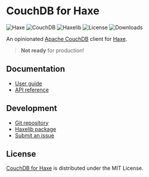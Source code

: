 # CouchDB for Haxe
![Haxe](https://badgen.net/badge/haxe/%3E%3D4.3.0/green) ![CouchDB](https://badgen.net/badge/couchdb/%3E%3D3.3.0/green) ![Haxelib](https://badgen.net/haxelib/v/couchdb) ![License](https://badgen.net/haxelib/license/couchdb) ![Downloads](https://badgen.net/haxelib/d/couchdb)

An opinionated [Apache CouchDB](https://couchdb.apache.org) client for [Haxe](https://haxe.org).

> **Not ready** for production!

## Documentation
- [User guide](https://cedx.github.io/couchdb.hx)
- [API reference](https://cedx.github.io/couchdb.hx/api)

## Development
- [Git repository](https://github.com/cedx/couchdb.hx)
- [Haxelib package](https://lib.haxe.org/p/couchdb)
- [Submit an issue](https://github.com/cedx/couchdb.hx/issues)

## License
[CouchDB for Haxe](https://github.com/cedx/couchdb.hx) is distributed under the MIT License.
